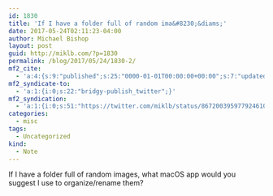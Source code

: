 ```yaml
---
id: 1830
title: 'If I have a folder full of random ima&#8230;&diams;'
date: 2017-05-24T02:11:23-04:00
author: Michael Bishop
layout: post
guid: http://miklb.com/?p=1830
permalink: /blog/2017/05/24/1830-2/
mf2_cite:
  - 'a:4:{s:9:"published";s:25:"0000-01-01T00:00:00+00:00";s:7:"updated";s:25:"0000-01-01T00:00:00+00:00";s:8:"category";a:1:{i:0;s:0:"";}s:6:"author";a:0:{}}'
mf2_syndicate-to:
  - 'a:1:{i:0;s:22:"bridgy-publish_twitter";}'
mf2_syndication:
  - 'a:1:{i:0;s:51:"https://twitter.com/miklb/status/867200395977924610";}'
categories:
  - misc
tags:
  - Uncategorized
kind:
  - Note
---
```

If I have a folder full of random images, what macOS app would you suggest I use to organize/rename them?